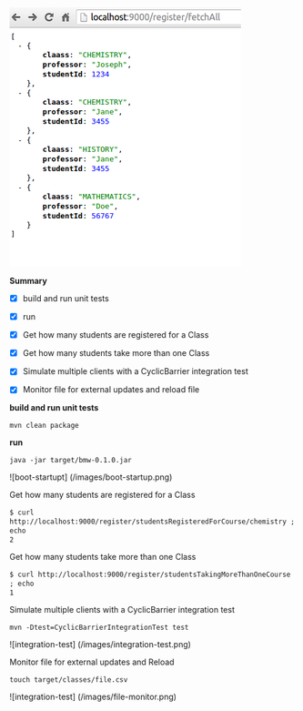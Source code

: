 ![boot-startupt](images/fetchAll.png?raw=true)



**Summary**

- [x] build and run unit tests
- [x] run
- [x] Get how many students are registered for a Class
- [x] Get how many students take more than one Class
- [x] Simulate multiple clients with a CyclicBarrier integration test
- [x] Monitor file for external updates and reload file


**build and run unit tests**

```
mvn clean package
```

**run**
```
java -jar target/bmw-0.1.0.jar
```
![boot-startupt] (/images/boot-startup.png)


Get how many students are registered for a Class
```
$ curl http://localhost:9000/register/studentsRegisteredForCourse/chemistry ; echo
2
```
Get how many students take more than one Class
```
$ curl http://localhost:9000/register/studentsTakingMoreThanOneCourse ; echo
1
```
Simulate multiple clients with a CyclicBarrier integration test
```
mvn -Dtest=CyclicBarrierIntegrationTest test
```
![integration-test] (/images/integration-test.png)

Monitor file for external updates and Reload
```
touch target/classes/file.csv 
```

![integration-test] (/images/file-monitor.png)






